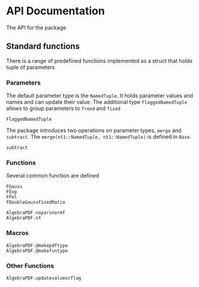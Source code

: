 # API Documentation

The API for the package

## Standard functions

There is a range of predefined functions
implemented as a struct that holds tuple of parameters

### Parameters

The default parameter type is the `NamedTuple`. It holds parameter values and names and can update their value.
The additional type `FlaggedNamedTuple` allows to group parameters to `freed` and `fixed`

```@docs
FlaggedNamedTuple
```

The package introduces two operations on parameter types, `merge` and `subtract`.
The `merge(nt1::NamedTuple, nt1::NamedTuple)` is defined in `Base`.

```@docs
subtract
```

### Functions

Several common function are defined

```@docs
FGauss
FExp
FPol
FDoubleGaussFixedRatio
```

```@docs
AlgebraPDF.noparsnormf
AlgebraPDF.nt
```

### Macros

```@docs
AlgebraPDF.@makepdftype
AlgebraPDF.@makefuntype
```

### Other Functions

```@docs
AlgebraPDF.updatevalueorflag
```
